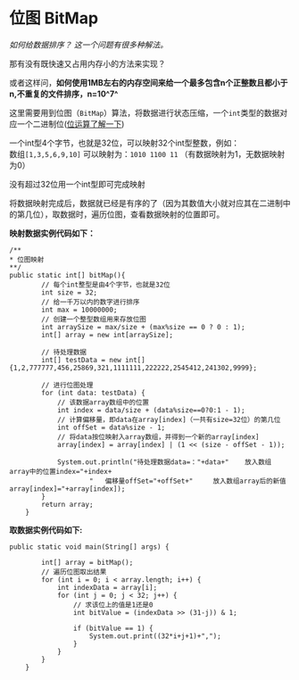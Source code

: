 # 位图 BitMap     
*如何给数据排序？  这一个问题有很多种解法。*      

那有没有既快速又占用内存小的方法来实现？     

或者这样问，**如何使用1MB左右的内存空间来给一个最多包含n个正整数且都小于n,不重复的文件排序，n=10^7^**  

这里需要用到位图（`BitMap`）算法，将数据进行状态压缩，一个`int`类型的数据对应一个二进制位([位运算了解一下](https://zzuli-tech.github.io/interview/algorithm/bitmap/BitOperation.html))     

一个int型4个字节，也就是32位，可以映射32个int型整数，例如：    
数组`[1,3,5,6,9,10]`  可以映射为：`1010 1100 11` （有数据映射为1，无数据映射为0）      

没有超过32位用一个int型即可完成映射        

将数据映射完成后，数据就已经是有序的了（因为其数值大小就对应其在二进制中的第几位），取数据时，遍历位图，查看数据映射的位置即可。      
 
**映射数据实例代码如下：**      
```
/**
* 位图映射
**/
public static int[] bitMap(){
        // 每个int整型是由4个字节，也就是32位
        int size = 32;
        // 给一千万以内的数字进行排序
        int max = 10000000;
        // 创建一个整型数组用来存放位图
        int arraySize = max/size + (max%size == 0 ? 0 : 1);
        int[] array = new int[arraySize];

        // 待处理数据
        int[] testData = new int[]{1,2,777777,456,25869,321,1111111,222222,2545412,241302,9999};

        // 进行位图处理
        for (int data: testData) {
            // 该数据array数组中的位置
            int index = data/size + (data%size==0?0:1 - 1);
            // 计算偏移量，即data在array[index]（一共有size=32位）的第几位
            int offSet = data%size - 1;
            // 将data按位映射入array数组，并得到一个新的array[index]
            array[index] = array[index] | (1 << (size - offSet - 1));

            System.out.println("待处理数据data=："+data+"    放入数组array中的位置index="+index+
                    "   偏移量offSet="+offSet+"     放入数组array后的新值array[index]="+array[index]);
        }
        return array;
    }
```    
**取数据实例代码如下:** 
```
public static void main(String[] args) {

        int[] array = bitMap();
        // 遍历位图取出结果
        for (int i = 0; i < array.length; i++) {
            int indexData = array[i];
            for (int j = 0; j < 32; j++) {
                // 求该位上的值是1还是0
                int bitValue = (indexData >> (31-j)) & 1;

                if (bitValue == 1) {
                    System.out.print((32*i+j+1)+",");
                }
            }
        }
    }
```